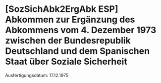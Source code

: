 # [SozSichAbk2ErgAbk ESP] Abkommen zur Ergänzung des Abkommens vom 4. Dezember 1973 zwischen der Bundesrepublik Deutschland und dem Spanischen Staat über Soziale Sicherheit

Ausfertigungsdatum: 17.12.1975

 